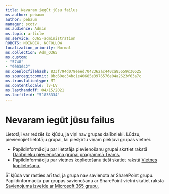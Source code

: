 ```yaml
---
title: Nevaram iegūt jūsu failus
ms.author: pebaum
author: pebaum
manager: scotv
ms.audience: Admin
ms.topic: article
ms.service: o365-administration
ROBOTS: NOINDEX, NOFOLLOW
localization_priority: Normal
ms.collection: Adm_O365
ms.custom:
- "5748"
- "9003042"
ms.openlocfilehash: 833f794d079eeed7042362ac440ca85659c30625
ms.sourcegitcommit: 8bc60ec34bc1e40685e3976576e04a2623f63a7c
ms.translationtype: MT
ms.contentlocale: lv-LV
ms.lasthandoff: 04/15/2021
ms.locfileid: "51833334"
---
```

# <a name="we-cant-get-your-files"></a>Nevaram iegūt jūsu failus

Lietotāji var redzēt šo kļūdu, ja viņi nav grupas dalībnieki. Lūdzu, pievienojiet lietotāju grupai, lai piešķirtu viņam piekļuvi grupas vietnei.

- Papildinformāciju par lietotāja pievienošanu grupai skatiet rakstā [Dalībnieku pievienošana grupai programmā Teams.](https://support.office.com/article/add-people-to-a-team-aff2249d-b456-4bc3-81e7-52327b6b38e9)
- Papildinformāciju par vietnes koplietošanu tieši skatiet rakstā [Vietnes koplietošana.](https://support.office.com/article/Share-a-site-958771A8-D041-4EB8-B51C-AFEA2EAE3658)

Šī kļūda var rasties arī tad, ja grupa nav savienota ar SharePoint grupu. Papildinformāciju par grupas savienošanu ar SharePoint vietni skatiet rakstā [Savienojuma izveide ar Microsoft 365 grupu.](https://docs.microsoft.com/sharepoint/dev/transform/modernize-connect-to-office365-group)